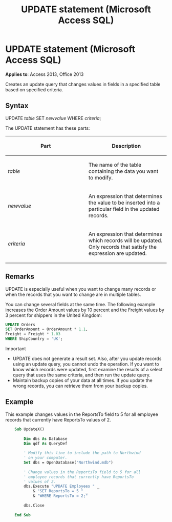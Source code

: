 ﻿---
title: UPDATE statement (Microsoft Access SQL)
TOCTitle: UPDATE statement (Microsoft Access SQL)
ms:assetid: 08f9c3d6-c020-ecf1-5748-43b93a76dfbb
ms:mtpsurl: https://msdn.microsoft.com/library/Ff845036(v=office.15)
ms:contentKeyID: 48543111
ms.date: 10/18/2018
mtps_version: v=office.15
f1_keywords:
- jetsql40.chm5277583
dev_langs:
- sql
f1_categories:
- Office.Version=v15
---

# UPDATE statement (Microsoft Access SQL)

**Applies to**: Access 2013, Office 2013

Creates an update query that changes values in fields in a specified table based on specified criteria.

## Syntax

UPDATE *table* SET *newvalue* WHERE *criteria*;

The UPDATE statement has these parts:

<table>
<colgroup>
<col style="width: 50%" />
<col style="width: 50%" />
</colgroup>
<thead>
<tr class="header">
<th><p>Part</p></th>
<th><p>Description</p></th>
</tr>
</thead>
<tbody>
<tr class="odd">
<td><p><em>table</em></p></td>
<td><p>The name of the table containing the data you want to modify.</p></td>
</tr>
<tr class="even">
<td><p><em>newvalue</em></p></td>
<td><p>An expression that determines the value to be inserted into a particular field in the updated records.</p></td>
</tr>
<tr class="odd">
<td><p><em>criteria</em></p></td>
<td><p>An expression that determines which records will be updated. Only records that satisfy the expression are updated.</p></td>
</tr>
</tbody>
</table>


## Remarks

UPDATE is especially useful when you want to change many records or when the records that you want to change are in multiple tables.

You can change several fields at the same time. The following example increases the Order Amount values by 10 percent and the Freight values by 3 percent for shippers in the United Kingdom:

```sql
UPDATE Orders 
SET OrderAmount = OrderAmount * 1.1, 
Freight = Freight * 1.03 
WHERE ShipCountry = 'UK';
```


> [!IMPORTANT]
- UPDATE does not generate a result set. Also, after you update records using an update query, you cannot undo the operation. If you want to know which records were updated, first examine the results of a select query that uses the same criteria, and then run the update query.
- Maintain backup copies of your data at all times. If you update the wrong records, you can retrieve them from your backup copies.



## Example

This example changes values in the ReportsTo field to 5 for all employee records that currently have ReportsTo values of 2.

```vb
    Sub UpdateX() 
     
        Dim dbs As Database 
        Dim qdf As QueryDef 
     
        ' Modify this line to include the path to Northwind 
        ' on your computer. 
        Set dbs = OpenDatabase("Northwind.mdb") 
         
        ' Change values in the ReportsTo field to 5 for all  
        ' employee records that currently have ReportsTo  
        ' values of 2. 
        dbs.Execute "UPDATE Employees " _ 
            & "SET ReportsTo = 5 " _ 
            & "WHERE ReportsTo = 2;" 
             
        dbs.Close 
     
    End Sub
```
